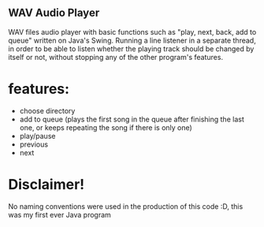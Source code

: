 ## WAV Audio Player

WAV files audio player with basic functions such as "play, next, back, add to queue" written on Java's Swing. 
Running a line listener in a separate thread, in order to be able to listen whether the playing track should be changed by itself or not, without stopping any of the other program's features. 

# features:
- choose directory
- add to queue (plays the first song in the queue after finishing the last one, or keeps repeating the song if there is only one)
- play/pause
- previous
- next

# Disclaimer!
No naming conventions were used in the production of this code :D, this was my first ever Java program
